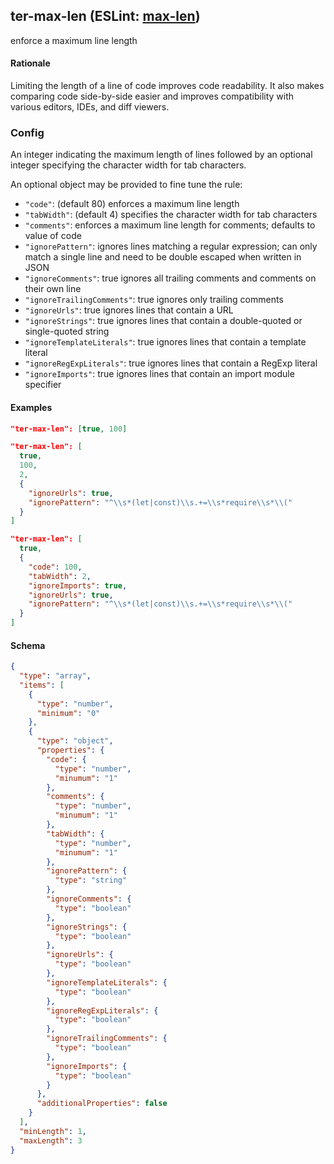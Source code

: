 <!-- Start:AutoDoc:: Modify `src/readme/rules.ts` and run `gulp readme` to update block -->
## ter-max-len (ESLint: [max-len](http://eslint.org/docs/rules/max-len))

enforce a maximum line length

#### Rationale

Limiting the length of a line of code improves code readability.
It also makes comparing code side-by-side easier and improves compatibility with
various editors, IDEs, and diff viewers.

### Config

An integer indicating the maximum length of lines followed by an optional integer specifying
the character width for tab characters.

An optional object may be provided to fine tune the rule:

* `"code"`: (default 80) enforces a maximum line length
* `"tabWidth"`: (default 4) specifies the character width for tab characters
* `"comments"`: enforces a maximum line length for comments; defaults to value of code
* `"ignorePattern"`: ignores lines matching a regular expression; can only match a single
                           line and need to be double escaped when written in JSON
* `"ignoreComments"`: true ignores all trailing comments and comments on their own line
* `"ignoreTrailingComments"`: true ignores only trailing comments
* `"ignoreUrls"`: true ignores lines that contain a URL
* `"ignoreStrings"`: true ignores lines that contain a double-quoted or single-quoted string
* `"ignoreTemplateLiterals"`: true ignores lines that contain a template literal
* `"ignoreRegExpLiterals"`: true ignores lines that contain a RegExp literal
* `"ignoreImports"`: true ignores lines that contain an import module specifier

#### Examples

```json
"ter-max-len": [true, 100]
```

```json
"ter-max-len": [
  true,
  100,
  2,
  {
    "ignoreUrls": true,
    "ignorePattern": "^\\s*(let|const)\\s.+=\\s*require\\s*\\("
  }
]
```

```json
"ter-max-len": [
  true,
  {
    "code": 100,
    "tabWidth": 2,
    "ignoreImports": true,
    "ignoreUrls": true,
    "ignorePattern": "^\\s*(let|const)\\s.+=\\s*require\\s*\\("
  }
]
```
#### Schema

```json
{
  "type": "array",
  "items": [
    {
      "type": "number",
      "minimum": "0"
    },
    {
      "type": "object",
      "properties": {
        "code": {
          "type": "number",
          "minumum": "1"
        },
        "comments": {
          "type": "number",
          "minumum": "1"
        },
        "tabWidth": {
          "type": "number",
          "minumum": "1"
        },
        "ignorePattern": {
          "type": "string"
        },
        "ignoreComments": {
          "type": "boolean"
        },
        "ignoreStrings": {
          "type": "boolean"
        },
        "ignoreUrls": {
          "type": "boolean"
        },
        "ignoreTemplateLiterals": {
          "type": "boolean"
        },
        "ignoreRegExpLiterals": {
          "type": "boolean"
        },
        "ignoreTrailingComments": {
          "type": "boolean"
        },
        "ignoreImports": {
          "type": "boolean"
        }
      },
      "additionalProperties": false
    }
  ],
  "minLength": 1,
  "maxLength": 3
}
```
<!-- End:AutoDoc -->
